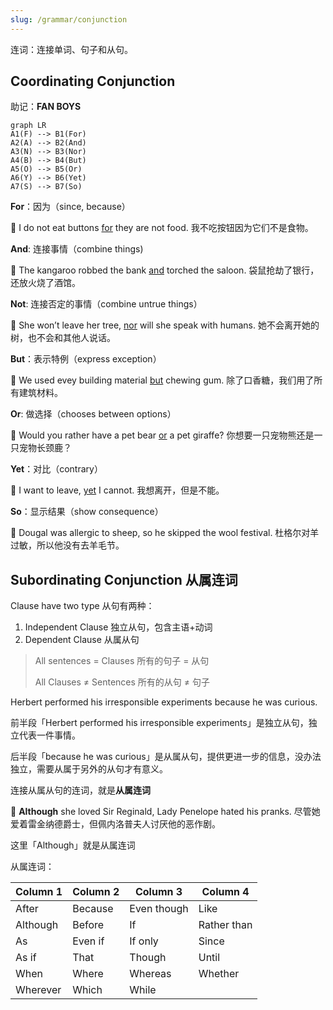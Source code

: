 ```yaml
---
slug: /grammar/conjunction
---
```


连词：连接单词、句子和从句。

## Coordinating Conjunction

助记：**FAN BOYS**

```mermaid
graph LR
A1(F) --> B1(For)
A2(A) --> B2(And)
A3(N) --> B3(Nor)
A4(B) --> B4(But)
A5(O) --> B5(Or)
A6(Y) --> B6(Yet)
A7(S) --> B7(So)
```

**For**：因为（since, because）

🌰 I do not eat buttons <u>for</u> they are not food. 我不吃按钮因为它们不是食物。

**And**: 连接事情（combine things)

🌰 The kangaroo robbed the bank <u>and</u> torched the saloon. 袋鼠抢劫了银行，还放火烧了酒馆。

**Not**: 连接否定的事情（combine untrue things）

🌰 She won’t leave her tree, <u>nor</u> will she speak with humans. 她不会离开她的树，也不会和其他人说话。

**But**：表示特例（express exception）

🌰 We used evey building material <u>but</u> chewing gum. 除了口香糖，我们用了所有建筑材料。

**Or**: 做选择（chooses between options）

🌰 Would you rather have a pet bear <u>or</u> a pet giraffe? 你想要一只宠物熊还是一只宠物长颈鹿？

**Yet**：对比（contrary）

🌰 I want to leave, <u>yet</u> I cannot. 我想离开，但是不能。

**So**：显示结果（show consequence）

🌰 Dougal was allergic to sheep, so he skipped the wool festival. 杜格尔对羊过敏，所以他没有去羊毛节。



## Subordinating Conjunction 从属连词

Clause have two type 从句有两种：

1. Independent Clause 独立从句，包含主语+动词
2. Dependent Clause 从属从句

> All sentences $=$ Clauses 所有的句子 $=$ 从句
>
> All Clauses $\ne$ Sentences 所有的从句 $\ne$ 句子

Herbert performed his irresponsible experiments because he was curious.

前半段「Herbert performed his irresponsible experiments」是独立从句，独立代表一件事情。

后半段「because he was curious」是从属从句，提供更进一步的信息，没办法独立，需要从属于另外的从句才有意义。

连接从属从句的连词，就是**从属连词**

🌰 **Although** she loved Sir Reginald, Lady Penelope hated his pranks. 尽管她爱着雷金纳德爵士，但佩内洛普夫人讨厌他的恶作剧。

这里「Although」就是从属连词

从属连词：

| Column 1 | Column 2 | Column 3    | Column 4    |
| -------- | -------- | ----------- | ----------- |
| After    | Because  | Even though | Like        |
| Although | Before   | If          | Rather than |
| As       | Even if  | If only     | Since       |
| As if    | That     | Though      | Until       |
| When     | Where    | Whereas     | Whether     |
| Wherever | Which    | While       |             |



